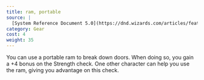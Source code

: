```yaml
---
title: ram, portable
source: |
  [System Reference Document 5.0](https://dnd.wizards.com/articles/features/systems-reference-document-srd)
category: Gear
cost: 4
weight: 35
---
```


You can use a portable ram to break down doors. When doing so, you gain a +4 bonus on the Strength check. One other character can help you use the ram, giving you advantage on this check.
